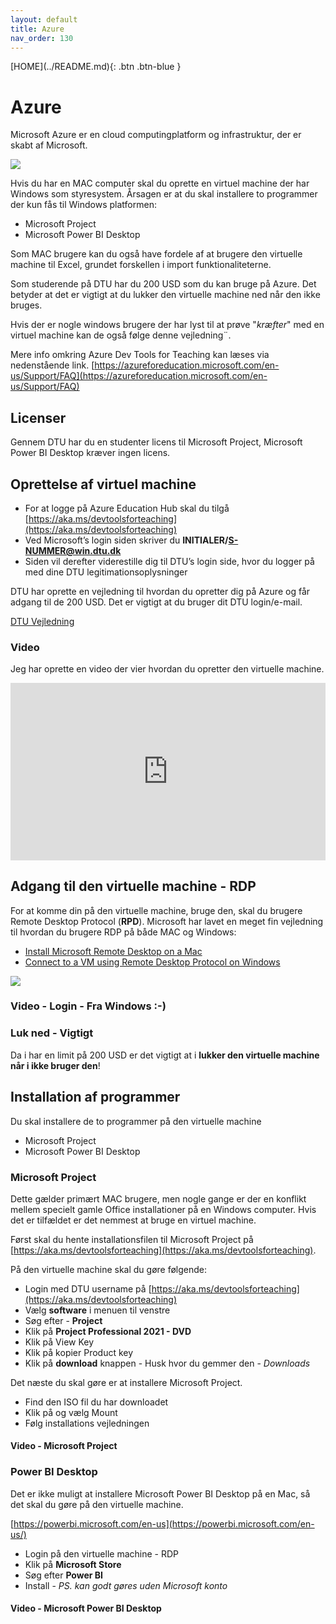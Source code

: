 ```yaml
---
layout: default
title: Azure
nav_order: 130
---
```

<span class="fs-1">
[HOME](../README.md){: .btn .btn-blue }
</span>

# Azure
Microsoft Azure er en cloud computingplatform og infrastruktur, der er skabt af Microsoft.

![](https://estradaci.com/microsoft-azure-service-levels-to-accommodate-your-needs/azure-logo/)

Hvis du har en MAC computer skal du oprette en virtuel machine der har Windows som styresystem. Årsagen er at du skal installere to programmer der kun fås til Windows platformen:

- Microsoft Project
- Microsoft Power BI Desktop

Som MAC brugere kan du også have fordele af at brugere den virtuelle machine til Excel, grundet forskellen i import funktionaliteterne.

Som studerende på DTU har du 200 USD som du kan bruge på Azure. Det betyder at det er vigtigt at du lukker den virtuelle machine ned når den ikke bruges.

Hvis der er nogle windows brugere der har lyst til at prøve "*kræfter*" med en virtuel machine kan de også følge denne vejledning¨.

Mere info omkring Azure Dev Tools for Teaching kan læses via nedenstående link.
[https://azureforeducation.microsoft.com/en-us/Support/FAQ](https://azureforeducation.microsoft.com/en-us/Support/FAQ)

## Licenser
Gennem DTU har du en studenter licens til Microsoft Project, Microsoft Power BI Desktop kræver ingen licens.

## Oprettelse af virtuel machine
- For at logge på Azure Education Hub skal du tilgå [https://aka.ms/devtoolsforteaching](https://aka.ms/devtoolsforteaching)
- Ved Microsoft’s login siden skriver du **INITIALER/S-NUMMER@win.dtu.dk**
- Siden vil derefter viderestille dig til DTU’s login side, hvor du logger på med dine DTU legitimationsoplysninger

DTU har oprette en vejledning til hvordan du opretter dig på Azure og får adgang til de 200 USD. Det er vigtigt at du bruger dit DTU login/e-mail.

[DTU Vejledning](https://www.inside.dtu.dk/-/media/dtu-inside/medarbejder/it-og-telefoni/vejledninger/software/software-til-studerende-azure-microsoft-dk-1-.pdf)

### Video
Jeg har oprette en video der vier hvordan du opretter den virtuelle machine.

<div style="position: relative; padding-bottom: 56.25%; height: 0;"><iframe src="https://www.loom.com/embed/69508c07a13348988b950b935e139ed0" frameborder="0" webkitallowfullscreen mozallowfullscreen allowfullscreen style="position: absolute; top: 0; left: 0; width: 100%; height: 100%;"></iframe></div>


## Adgang til den virtuelle machine - RDP
For at komme din på den virtuelle machine, bruge den, skal du brugere Remote Desktop Protocol (**RPD**). Microsoft har lavet en meget fin vejledning til hvordan du brugere RDP på både MAC og Windows:

- [Install Microsoft Remote Desktop on a Mac](https://docs.microsoft.com/en-us/azure/lab-services/connect-virtual-machine-mac-remote-desktop)
- [Connect to a VM using Remote Desktop Protocol on Windows](https://docs.microsoft.com/en-us/azure/lab-services/connect-virtual-machine-windows-rdp)

![](https://docs.microsoft.com/en-us/azure/lab-services/media/connect-virtual-machine-mac-remote-desktop/install-remote-desktop.png)

### Video - Login - Fra Windows :-)

<div style="position: relative; padding-bottom: NaN%; height: 0;"><iframe src="https://www.loom.com/embed/09c3488e57b3413b9a2b62c144b59293" frameborder="0" webkitallowfullscreen mozallowfullscreen allowfullscreen style="position: absolute; top: 0; left: 0; width: 100%; height: 100%;"></iframe></div>

### Luk ned - Vigtigt
Da i har en limit på 200 USD er det vigtigt at i **lukker den virtuelle machine når i ikke bruger den**!


## Installation af programmer
Du skal installere de to programmer på den virtuelle machine

- Microsoft Project
- Microsoft Power BI Desktop

### Microsoft Project
Dette gælder primært MAC brugere, men nogle gange er der en konflikt mellem specielt gamle Office installationer på en Windows computer. Hvis det er tilfældet er det nemmest at bruge en virtuel machine.

Først skal du hente installationsfilen til Microsoft Project på [https://aka.ms/devtoolsforteaching](https://aka.ms/devtoolsforteaching).

På den virtuelle machine skal du gøre følgende:
- Login med DTU username på [https://aka.ms/devtoolsforteaching](https://aka.ms/devtoolsforteaching)
- Vælg **software** i menuen til venstre
- Søg efter - **Project**
- Klik på **Project Professional 2021 - DVD**
- Klik på View Key
- Klik på kopier Product key
- Klik på **download** knappen - Husk hvor du gemmer den - *Downloads*

Det næste du skal gøre er at installere Microsoft Project.

- Find den ISO fil du har downloadet
- Klik på og vælg Mount
- Følg installations vejledningen

#### Video - Microsoft Project

<div style="position: relative; padding-bottom: NaN%; height: 0;"><iframe src="https://www.loom.com/embed/af731f9b0531473689f0c091643f4821" frameborder="0" webkitallowfullscreen mozallowfullscreen allowfullscreen style="position: absolute; top: 0; left: 0; width: 100%; height: 100%;"></iframe></div>

### Power BI Desktop
Det er ikke muligt at installere Microsoft Power BI Desktop på en Mac, så det skal du gøre på den virtuelle machine.

[https://powerbi.microsoft.com/en-us](https://powerbi.microsoft.com/en-us/)

- Login på den virtuelle machine - RDP
- Klik på **Microsoft Store**
- Søg efter **Power BI**
- Install - *PS. kan godt gøres uden Microsoft konto*

#### Video - Microsoft Power BI Desktop

<div style="position: relative; padding-bottom: NaN%; height: 0;"><iframe src="https://www.loom.com/embed/7ddf725e26434998b16a13656596c729" frameborder="0" webkitallowfullscreen mozallowfullscreen allowfullscreen style="position: absolute; top: 0; left: 0; width: 100%; height: 100%;"></iframe></div>
